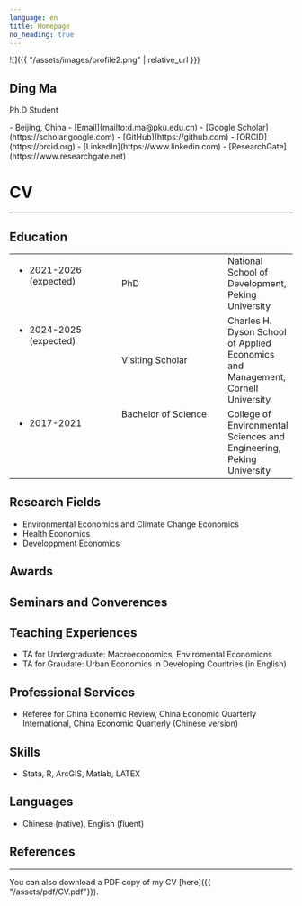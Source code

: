 ```yaml
---
language: en
title: Homepage
no_heading: true
---
```

<div class="row">
<div class="col-md-4" markdown="1">
<div class="site-personal-heading" markdown="1">
![]({{ "/assets/images/profile2.png" | relative_url }})

## Ding Ma

Ph.D Student
</div>
<div class="site-personal-info" markdown="1">
- <span class="icon icon-office"></span> Beijing, China
- <span class="icon icon-mail"></span> [Email](mailto:d.ma@pku.edu.cn)
- <span class="icon icon-google-scholar"></span> [Google Scholar](https://scholar.google.com)
- <span class="icon icon-github"></span> [GitHub](https://github.com)
- <span class="icon icon-orcid"></span> [ORCID](https://orcid.org)
- <span class="icon icon-linkedin"></span> [LinkedIn](https://www.linkedin.com)
- <span class="icon icon-researchgate"></span> [ResearchGate](https://www.researchgate.net)
</div>
</div>
<div class="col-md-8" markdown="1">

# CV

---

## Education

<table class="homepage-table">
  <tbody>
    <tr>
      <td valign="top" width="180"><ul><li>2021-2026 (expected)</li></ul></td>
      <td width="180">PhD</td>
      <td valign="top">National School of Development, Peking University</td>
    </tr>
    <tr>
      <td valign="top" width="180"><ul><li>2024-2025 (expected)</li></ul></td>
      <td width="180">Visiting Scholar</td>
      <td valign="top">Charles H. Dyson School of Applied Economics and Management, Cornell University</td>
    </tr>
    <tr>
      <td valign="top" width="180"><ul><li>2017-2021</li></ul></td>
      <td valign="top">Bachelor of Science</td>
      <td valign="top">College of Environmental Sciences and Engineering, Peking University</td>
    </tr>
  </tbody>
</table>

## Research Fields

- Environmental Economics and Climate Change Economics
- Health Economics
- Developpment Economics

## Awards


## Seminars and Converences


## Teaching Experiences

- TA for Undergraduate: Macroeconomics, Enviromental Economicns
- TA for Graudate: Urban Economics in Developing Countries (in English)

## Professional Services

- Referee for China Economic Review, China Economic Quarterly International, China Economic Quarterly (Chinese version)

## Skills

- Stata, R, ArcGIS, Matlab, LATEX

## Languages

- Chinese (native), English (fluent)

## References



---

You can also download a PDF copy of my CV [here]({{ "/assets/pdf/CV.pdf"}}).

</div>
</div>